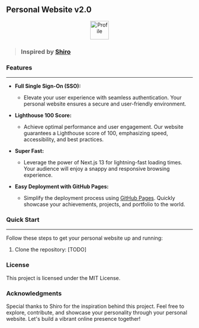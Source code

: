 ## Personal Website v2.0

<p align="center">
  <img src="https://raw.githubusercontent.com/pphui8/Shiuro/main/public/pphui8.ico" alt="Profile" height=50 >
</p>


> ### Inspired by [Shiro](https://github.com/Innei/Shiro)

### Features

---

- **Full Single Sign-On (SSO):**
  - Elevate your user experience with seamless authentication. Your personal website ensures a secure and user-friendly environment.

- **Lighthouse 100 Score:**
  - Achieve optimal performance and user engagement. Our website guarantees a Lighthouse score of 100, emphasizing speed, accessibility, and best practices.

- **Super Fast:**
  - Leverage the power of Next.js 13 for lightning-fast loading times. Your audience will enjoy a snappy and responsive browsing experience.

- **Easy Deployment with GitHub Pages:**
  - Simplify the deployment process using [GitHub Pages](https://pages.github.com/). Quickly showcase your achievements, projects, and portfolio to the world.

### Quick Start

---

Follow these steps to get your personal website up and running:

1. Clone the repository:
[TODO]

### License
This project is licensed under the MIT License.

### Acknowledgments
Special thanks to Shiro for the inspiration behind this project.
Feel free to explore, contribute, and showcase your personality through your personal website. Let's build a vibrant online presence together!
